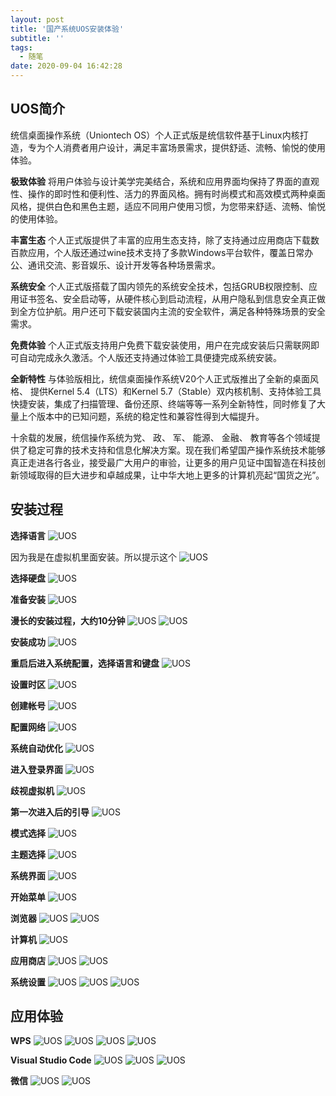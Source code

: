 ```yaml
---
layout: post
title: '国产系统UOS安装体验'
subtitle: ''
tags:
  - 随笔
date: 2020-09-04 16:42:28
---
```


## UOS简介

统信桌面操作系统（Uniontech OS）个人正式版是统信软件基于Linux内核打造，专为个人消费者用户设计，满足丰富场景需求，提供舒适、流畅、愉悦的使用体验。

**极致体验**
将用户体验与设计美学完美结合，系统和应用界面均保持了界面的直观性、操作的即时性和便利性、活力的界面风格。拥有时尚模式和高效模式两种桌面风格，提供白色和黑色主题，适应不同用户使用习惯，为您带来舒适、流畅、愉悦的使用体验。

**丰富生态**
个人正式版提供了丰富的应用生态支持，除了支持通过应用商店下载数百款应用，个人版还通过wine技术支持了多款Windows平台软件，覆盖日常办公、通讯交流、影音娱乐、设计开发等各种场景需求。

**系统安全**
个人正式版搭载了国内领先的系统安全技术，包括GRUB权限控制、应用证书签名、安全启动等，从硬件核心到启动流程，从用户隐私到信息安全真正做到全方位护航。用户还可下载安装国内主流的安全软件，满足各种特殊场景的安全需求。

**免费体验**
个人正式版支持用户免费下载安装使用，用户在完成安装后只需联网即可自动完成永久激活。个人版还支持通过体验工具便捷完成系统安装。

**全新特性**
与体验版相比，统信桌面操作系统V20个人正式版推出了全新的桌面风格、 提供Kernel 5.4（LTS）和Kernel 5.7（Stable）双内核机制、支持体验工具快捷安装，集成了扫描管理、备份还原、终端等等一系列全新特性，同时修复了大量上个版本中的已知问题，系统的稳定性和兼容性得到大幅提升。

十余载的发展，统信操作系统为党、 政、 军、 能源、 金融、 教育等各个领域提供了稳定可靠的技术支持和信息化解决方案。现在我们希望国产操作系统技术能够真正走进各行各业，接受最广大用户的审验，让更多的用户见证中国智造在科技创新领域取得的巨大进步和卓越成果，让中华大地上更多的计算机亮起“国货之光”。

## 安装过程

**选择语言**
![UOS](1.png)

因为我是在虚拟机里面安装。所以提示这个
![UOS](2.png)

**选择硬盘**
![UOS](3.png)

**准备安装**
![UOS](4.png)

**漫长的安装过程，大约10分钟**
![UOS](5.png)
![UOS](6.png)

**安装成功**
![UOS](7.png)

**重启后进入系统配置，选择语言和键盘**
![UOS](8.png)

**设置时区**
![UOS](9.png)

**创建帐号**
![UOS](10.png)

**配置网络**
![UOS](11.png)

**系统自动优化**
![UOS](12.png)

**进入登录界面**
![UOS](13.png)

**歧视虚拟机**
![UOS](14.png)

**第一次进入后的引导**
![UOS](15.png)

**模式选择**
![UOS](16.png)

**主题选择**
![UOS](17.png)

**系统界面**
![UOS](18.png)

**开始菜单**
![UOS](19.png)

**浏览器**
![UOS](20.png)
![UOS](36.png)

**计算机**
![UOS](21.png)

**应用商店**
![UOS](22.png)
![UOS](34.png)

**系统设置**
![UOS](23.png)
![UOS](24.png)
![UOS](25.png)

## 应用体验

**WPS**
![UOS](26.png)
![UOS](27.png)
![UOS](28.png)
![UOS](29.png)

**Visual Studio Code**
![UOS](30.png)
![UOS](31.png)
![UOS](32.png)

**微信**
![UOS](33.png)
![UOS](35.png)
